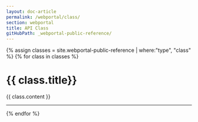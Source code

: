 ```yaml
---
layout: doc-article
permalink: /webportal/class/
section: webportal
title: API Class
gitHubPath: _webportal-public-reference/
---
```


{% assign classes = site.webportal-public-reference | where:"type", "class" %}
{% for class in classes %}
<h1 id="{{ class.title }}">{{ class.title}}</h1>
<p>{{ class.content }}</p>
<hr>
{% endfor %}